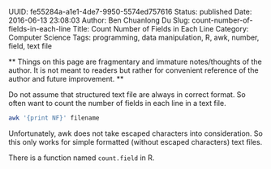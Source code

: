 UUID: fe55284a-a1e1-4de7-9950-5574ed757616
Status: published
Date: 2016-06-13 23:08:03
Author: Ben Chuanlong Du
Slug: count-number-of-fields-in-each-line
Title: Count Number of Fields in Each Line
Category: Computer Science
Tags: programming, data manipulation, R, awk, number, field, text file

**
Things on this page are
fragmentary and immature notes/thoughts of the author.
It is not meant to readers
but rather for convenient reference of the author and future improvement.
**

Do not assume that structured text file are always in correct format.
So often want to count the number of fields in each line in a text file.
```sh
awk '{print NF}' filename
```
Unfortunately, awk does not take escaped characters into consideration.
So this only works for simple formatted (without escaped characters) text files.

There is a function named `count.field` in R.
